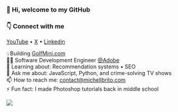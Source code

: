### 👋 Hi, welcome to my GitHub

### 👇 Connect with me 
<a href="https://www.youtube.com/@michelldbrito" target="_blank">YouTube</a> • <a href="https://x.com/michelldbrito" target="_blank">X</a> • <a href="https://www.linkedin.com/in/michellbrito/" target="_blank">Linkedin</a>

💡Building <a target="_blank" href="https://golfmini.com">GolfMini.com </a><br />
👩‍💻 Software Development Engineer <a target="_blank" href="https://www.adobe.com/">@Adobe </a><br />
🧠 Learning about: Recommendation systems • SEO <br />
💬 Ask me about: JavaScript, Python, and crime-solving TV shows<br />
📫 How to reach me: <a href="mailto:contact@michellbrito.com" target="_blank">contact@michellbrito.com</a><br />
⚡ Fun fact: I made Photoshop tutorials back in middle school <br />

![](https://komarev.com/ghpvc/?username=michellbrito&label=PROFILE+VIEWS&style=flat-square&color=yellow)
